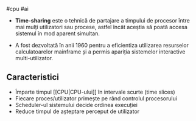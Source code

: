 #cpu #ai
- **Time-sharing** este o tehnică de partajare a timpului de procesor între mai mulți utilizatori sau procese, astfel încât aceștia să poată accesa sistemul în mod aparent simultan.

- A fost dezvoltată în anii 1960 pentru a eficientiza utilizarea resurselor calculatoarelor mainframe și a permis apariția sistemelor interactive multi-utilizator.

## Caracteristici

- Împarte timpul [[CPU|CPU-ului]] în intervale scurte (time slices)
- Fiecare proces/utilizator primește pe rând controlul procesorului
- Scheduler-ul sistemului decide ordinea execuției
- Reduce timpul de așteptare perceput de utilizator
